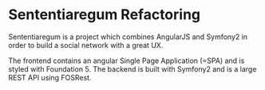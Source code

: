 Sententiaregum Refactoring
==========================

Sententiaregum is a project which combines AngularJS and Symfony2 in order to build a social network with a great UX.

The frontend contains an angular Single Page Application (=SPA) and is styled with Foundation 5.
The backend is built with Symfony2 and is a large REST API using FOSRest.

